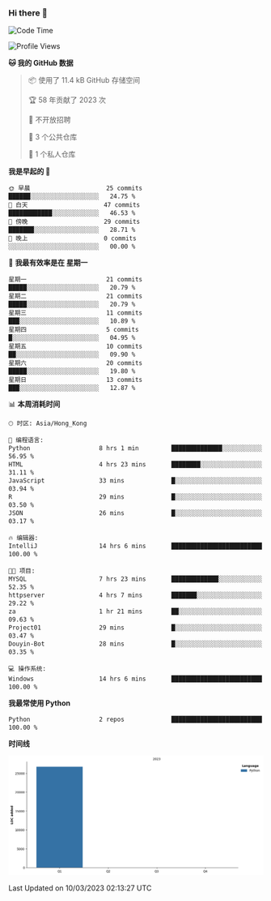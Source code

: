 ### Hi there 👋

<!--
**Mrzqd/Mrzqd** is a ✨ _special_ ✨ repository because its `README.md` (this file) appears on your GitHub profile.

Here are some ideas to get you started:

- 🔭 I’m currently working on ...
- 🌱 I’m currently learning ...
- 👯 I’m looking to collaborate on ...
- 🤔 I’m looking for help with ...
- 💬 Ask me about ...
- 📫 How to reach me: ...
- 😄 Pronouns: ...
- ⚡ Fun fact: ...
-->
<!--START_SECTION:waka-->
![Code Time](http://img.shields.io/badge/Code%20Time-47%20hrs%2015%20mins-blue)

![Profile Views](http://img.shields.io/badge/%E4%B8%AA%E4%BA%BA%E8%B5%84%E6%96%99%E8%A7%82%E7%9C%8B%E6%AC%A1%E6%95%B0-9-blue)

**🐱 我的 GitHub 数据** 

> 📦  使用了 11.4 kB GitHub 存储空间 
 > 
> 🏆 58 年贡献了 2023 次
 > 
> 🚫 不开放招聘
 > 
> 📜 3 个公共仓库 
 > 
> 🔑 1 个私人仓库 
 > 
**我是早起的 🐤** 

```text
🌞 早晨                     25 commits          ██████░░░░░░░░░░░░░░░░░░░   24.75 % 
🌆 白天                     47 commits          ████████████░░░░░░░░░░░░░   46.53 % 
🌃 傍晚                     29 commits          ███████░░░░░░░░░░░░░░░░░░   28.71 % 
🌙 晚上                     0 commits           ░░░░░░░░░░░░░░░░░░░░░░░░░   00.00 % 
```
📅 **我最有效率是在 星期一** 

```text
星期一                      21 commits          █████░░░░░░░░░░░░░░░░░░░░   20.79 % 
星期二                      21 commits          █████░░░░░░░░░░░░░░░░░░░░   20.79 % 
星期三                      11 commits          ███░░░░░░░░░░░░░░░░░░░░░░   10.89 % 
星期四                      5 commits           █░░░░░░░░░░░░░░░░░░░░░░░░   04.95 % 
星期五                      10 commits          ██░░░░░░░░░░░░░░░░░░░░░░░   09.90 % 
星期六                      20 commits          █████░░░░░░░░░░░░░░░░░░░░   19.80 % 
星期日                      13 commits          ███░░░░░░░░░░░░░░░░░░░░░░   12.87 % 
```


📊 **本周消耗时间** 

```text
🕑︎ 时区: Asia/Hong_Kong

💬 编程语言: 
Python                   8 hrs 1 min         ██████████████░░░░░░░░░░░   56.95 % 
HTML                     4 hrs 23 mins       ████████░░░░░░░░░░░░░░░░░   31.11 % 
JavaScript               33 mins             █░░░░░░░░░░░░░░░░░░░░░░░░   03.94 % 
R                        29 mins             █░░░░░░░░░░░░░░░░░░░░░░░░   03.50 % 
JSON                     26 mins             █░░░░░░░░░░░░░░░░░░░░░░░░   03.17 % 

🔥 编辑器: 
IntelliJ                 14 hrs 6 mins       █████████████████████████   100.00 % 

🐱‍💻 项目: 
MYSQL                    7 hrs 23 mins       █████████████░░░░░░░░░░░░   52.35 % 
httpserver               4 hrs 7 mins        ███████░░░░░░░░░░░░░░░░░░   29.22 % 
za                       1 hr 21 mins        ██░░░░░░░░░░░░░░░░░░░░░░░   09.63 % 
Project01                29 mins             █░░░░░░░░░░░░░░░░░░░░░░░░   03.47 % 
Douyin-Bot               28 mins             █░░░░░░░░░░░░░░░░░░░░░░░░   03.35 % 

💻 操作系统: 
Windows                  14 hrs 6 mins       █████████████████████████   100.00 % 
```

**我最常使用 Python** 

```text
Python                   2 repos             █████████████████████████   100.00 % 
```



**时间线**

![Lines of Code chart](https://raw.githubusercontent.com/Mrzqd/Mrzqd/main/assets/bar_graph.png)


 Last Updated on 10/03/2023 02:13:27 UTC
<!--END_SECTION:waka-->

